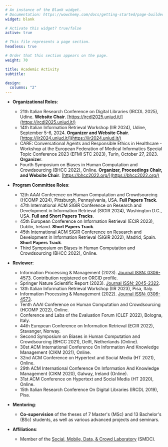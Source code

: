 ```yaml
---
# An instance of the Blank widget.
# Documentation: https://wowchemy.com/docs/getting-started/page-builder/
widget: blank

# Activate this widget? true/false
active: true

# This file represents a page section.
headless: true

# Order that this section appears on the page.
weight: 70

title: Academic Activity
subtitle:

design:
  columns: "2"
---
```

- **Organizational Roles**:
  - 21th Italian Research Conference on Digital Libraries (IRCDL 2025), Udine. <b>Website Chair</b>. [https://ircdl2025.uniud.it/](https://ircdl2025.uniud.it/)
  - 14th Italian Information Retrieval Workshop (IIR 2024), Udine, September 5-6, 2024. <b>Organizer and Website Chair</b>. [https://iir2024.uniud.it/](https://iir2024.uniud.it/)
  - CARE: Conversational Agents and Responsible Ethics in Healthcare - Workshop at the European Federation of Medical Informatics Special Topic Conference 2023 (EFMI STC 2023), Turin, October 27, 2023. <b>Organizer</b>. 
  - Fourth Symposium on Biases in Human Computation and Crowdsourcing (BHCC 2022), Online. <b>Organizer, Proceedings Chair, and Website Chair</b>. [https://bhcc2022.org/](https://bhcc2022.org/)

- **Program Committee Roles**:
  - 12th AAAI Conference on Human Computation and Crowdsourcing (HCOMP 2024), Pittsburgh, Pennsylvania, USA. <b>Full Papers Track</b>.
  - 47th International ACM SIGIR Conference on Research and Development in Information Retrieval (SIGIR 2024), Washington D.C., USA. <b>Full and Short Papers Tracks</b>.
  - 45th European Conference on Information Retrieval (ECIR 2023), Dublin, Ireland. <b>Short Papers Track</b>.
  - 45th International ACM SIGIR Conference on Research and Development in Information Retrieval (SIGIR 2022), Madrid, Spain. <b>Short Papers Track</b>.
  - Third Symposium on Biases in Human Computation and Crowdsourcing (BHCC 2022), Online.

- **Reviewer**:
  - Information Processing & Management (2023). [Journal ISSN: 0306-4573](https://portal.issn.org/resource/ISSN/0306-4573). Contribution registered on ORCID profile.
  - Springer Nature Scientific Report (2023). [Journal ISSN: 2045-2322](https://portal.issn.org/resource/ISSN/2045-2322).
  - 13th Italian Information Retrieval Workshop (IIR 2023), Pisa, Italy.
  - Information Processing & Management (2022). [Journal ISSN: 0306-4573](https://portal.issn.org/resource/ISSN/0306-4573).
  - Tenth AAAI Conference on Human Computation and Crowdsourcing (HCOMP 2022), Online.
  - Conference and Labs of the Evaluation Forum (CLEF 2022), Bologna, Italy.
  - 44th European Conference on Information Retrieval (ECIR 2022), Stavanger, Norway.
  - Second Symposium on Biases in Human Computation and Crowdsourcing (BHCC 2021), Delft, Netherlands (Online).
  - 30st ACM International Conference On Information And Knowledge Management (CIKM 2021), Online.
  - 32nd ACM Conference on Hypertext and Social Media (HT 2021), Online.
  - 29th ACM International Conference On Information And Knowledge Management (CIKM 2020), Galway, Ireland (Online).
  - 31st ACM Conference on Hypertext and Social Media (HT 2020), Online.
  - 15th Italian Research Conference On Digital Libraries (IRCDL 2019), Pisa.

- **Mentoring**:
  - <b>Co-supervision</b> of the theses of 7 Master's (MSc) and 13 Bachelor's (BSc) students, as well as various advanced projects and seminars.

- **Affiliations**:
  - Member of the [Social, Mobile, Data, & Crowd Laboratory](https://smdc.uniud.it/smdc/en/members/) (SMDC).
     
